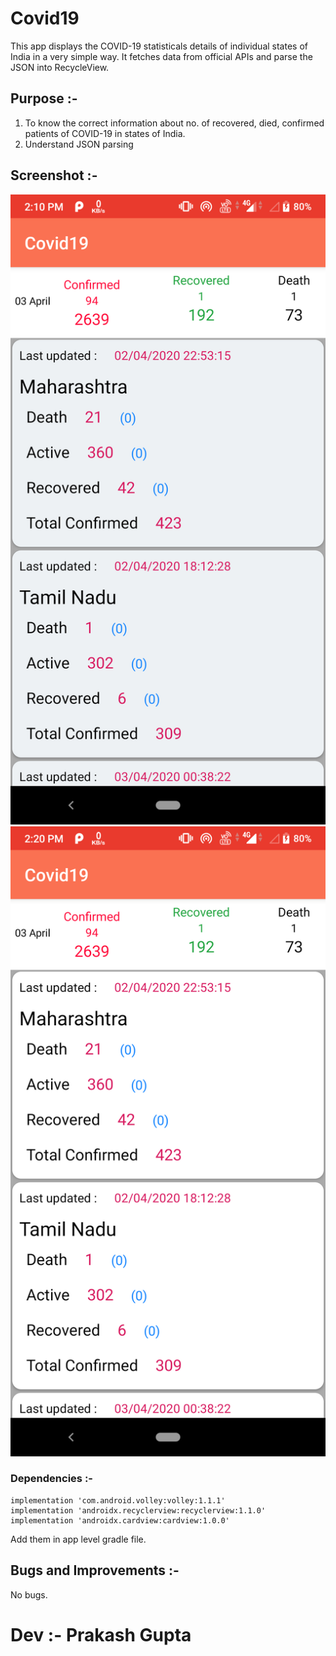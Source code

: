 # Covid19
This app displays the COVID-19 statisticals details of individual states of India in a very simple way. It fetches data from official APIs and parse the JSON into RecycleView.

## Purpose :- 

1. To know the correct information about no. of recovered, died, confirmed patients of COVID-19 in states of India.
2. Understand JSON parsing

## Screenshot :-
![UI](app/src/main/res/drawable/screenshot_20200403-141025.png)
![UI](app/src/main/res/drawable/screenshot_20200403-142055.png)

### Dependencies :-
```
implementation 'com.android.volley:volley:1.1.1'
implementation 'androidx.recyclerview:recyclerview:1.1.0'
implementation 'androidx.cardview:cardview:1.0.0'
```
Add them in app level gradle file.

## Bugs and Improvements :-
No bugs.

# Dev :- Prakash Gupta

